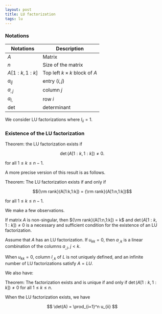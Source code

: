 ```yaml
---
layout: post
title: LU factorization
tags: lu
---
```


<!-- bundle exec jekyll serve --incremental -->

### Notations

Notations | Description
--- | ---
$A$ | Matrix
$n$ | Size of the matrix
$A[1: k, 1: k]$ | Top left $k \times k$ block of $A$
$a_{ij}$ | entry $(i,j)$
$a_{,j}$ | column $j$
$a_{i,}$ | row $i$
det | determinant

We consider LU factorizations where $l_{ii} = 1$.

### Existence of the LU factorization

Theorem: the LU factorization exists if

$$\det(A[1: k, 1: k]) \neq 0.$$

for all $1 \le k \le n-1$.

A more precise version of this result is as follows.

Theorem: The LU factorization exists if and only if 

$${\rm rank}(A[1:k,1:k]) = {\rm rank}(A[1:n,1:k])$$

for all $1 \le k \le n-1$.

We make a few observations.

If matrix $A$ is non-singular, then ${\rm rank}(A[1:n,1:k]) = k$ and $\det(A[1: k, 1: k]) \neq 0$ is a necessary and sufficient condition for the existence of an LU factorization.

Assume that $A$ has an LU factorization. If $u_{kk} = 0$, then $a_{,k}$ is a linear combination of the columns $a_{,j}$, $j < k$.

When $u_{kk} = 0$, column $l_{,k}$ of $L$ is not uniquely defined, and an infinite number of LU factorizations satisfy $A = LU$.

We also have:

Theorem: The factorization exists and is unique if and only if $\det(A[1: k, 1: k]) \neq 0$ for all $1 \le k \le n$.

When the LU factorization exists, we have

$$ \det(A) = \prod_{i=1}^n u_{ii} $$